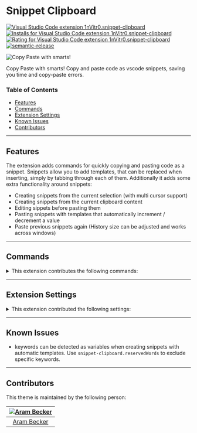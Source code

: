 # Snippet Clipboard

[![Visual Studio Code extension 1nVitr0.snippet-clipboard](https://img.shields.io/visual-studio-marketplace/v/1nVitr0.snippet-clipboard?logo=visualstudiocode)](https://marketplace.visualstudio.com/items?itemName=1nVitr0.snippet-clipboard)
[![Installs for Visual Studio Code extension 1nVitr0.snippet-clipboard](https://img.shields.io/visual-studio-marketplace/i/1nVitr0.snippet-clipboard?logo=visualstudiocode)](https://marketplace.visualstudio.com/items?itemName=1nVitr0.snippet-clipboard)
[![Rating for Visual Studio Code extension 1nVitr0.snippet-clipboard](https://img.shields.io/visual-studio-marketplace/r/1nVitr0.snippet-clipboard?logo=visualstudiocode)](https://marketplace.visualstudio.com/items?itemName=1nVitr0.snippet-clipboard)
[![semantic-release](https://img.shields.io/badge/%20%20%F0%9F%93%A6%F0%9F%9A%80-semantic--release-e10079.svg)](https://github.com/semantic-release/semantic-release)

![Copy Paste with smarts!](https://raw.githubusercontent.com/1nVitr0/plugin-vscode-snippet-clipboard/main/resources/demo.gif)

Copy Paste with smarts! Copy and paste code as vscode snippets, saving you time and copy-paste errors.

### Table of Contents

- [Features](#features)
- [Commands](#commands)
- [Extension Settings](#extension-settings)
- [Known Issues](#known-issues)
- [Contributors](#contributors)

***

## Features

The extension adds commands for quickly copying and pasting code as a snippet. Snippets allow you to add templates, that can be replaced when inserting, simply by tabbing through each of them. Additionally it adds some extra functionality around snippets:

- Creating snippets from the current selection (with multi cursor support)
- Creating snippets from the current clipboard content
- Editing sippets before pasting them
- Pasting snippets with templates that automatically increment / decrement a value
- Paste previous snippets again (History size can be adjusted and works across windows)

***

## Commands

<details>
<summary>This extension contributes the following commands:</summary>

`Snippet Clipboard: Copy as snippet`: Copy the current selection to a snippet

`Snippet Clipboard: Copy and Edit as Snippet`: Copy the current selection to a snippet and open an editor

`Snippet Clipboard: Paste as Snippet`: Paste the current clipboard as a snippet

`Snippet Clipboard: Paste last Snippet`: Paste the last snippet again

`Snippet Clipboard: Paste a previous Snippet`: Select and paste a previous Snippet

`Snippet Clipboard: Edit last Snippet`: Edit the last snippet

`Snippet Clipboard: Edit Clipboard as Snippet`: Edit the current clipboard as a snippet

`Snippet Clipboard: Edit and Paste as Snippet`: Edit the current clipboard and paste as snippet

`Snippet Clipboard: Edit and Paste last snippet`: Edit the last snippet and paste it

`Snippet Clipboard: Edit and Paste a previous snippet`: Select, edit and paste a previous Snippet

`Snippet Clipboard: Convert Selection to Templates`: Convert the currently selected keyword(s) to a snippet template

`Snippet Clipboard: Clear Snippet Clipboard`: Clear the snippet history

`Snippet Clipboard: Reset Clipboard Index`: Reset the incrementing counter for the current clipboard

</details>

***

## Extension Settings

<details>
<summary>This extension contributed the following settings:</summary>


`snippet-clipboard.queryForTemplates`: Query for templates when creating snippets

`snippet-clipboard.queryTemplatesChecked`: Check all templates by default when querying

`snippet-clipboard.alwaysEditTemplates`: Always edit templates when creating snippets

`snippet-clipboard.keepPlaceholders`: Keep original as placeholders when creating templates

`snippet-clipboard.appendToExistingTemplates`: Append to existing templates when creating snippets

`snippet-clipboard.reservedWords`: Reserved words that do not create variable templates

`snippet-clipboard.autoTemplate`: List of types to automatically convert to templates when creating snippets

</details>

***

## Known Issues

- keywords can be detected as variables when creating snippets with automatic templates. Use `snippet-clipboard.reservedWords` to exclude specific keywords.

***

## Contributors

This theme is maintained by the following person:

[![Aram Becker](https://avatars.githubusercontent.com/u/15647636?v=4&s=72)](https://github.com/1nVitr0) |
:---: |
[Aram Becker](https://github.com/1nVitr0) |
